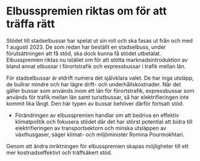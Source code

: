 # Elbusspremien riktas om för att träffa rätt

Stödet till stadselbussar har spelat ut sin roll och ska fasas ut från och med 1 augusti 2023. De som redan har beställt en stadselbuss, under förutsättningen att få stöd, ska dock kunna få stödet utbetalat. Elbusspremien riktas nu istället om för att stötta marknads­introduktion av bland annat elbussar i förortstrafik och expressbussar i trafik mellan län.

För stadselbussar är eldrift numera det självklara valet. De har inga utsläpp, de bullrar mindre och har lägre drift- och underhållskostnader. När det gäller bussar som används inom ett län för förortstrafik, expressbussar som används för trafik mellan län samt turistbussar, så har elektrifieringen inte kommit lika långt. Den här typen av bussar behöver därför fortsatt stöd.

- Förändringen av elbusspremien handlar om att bedriva en effektiv klimatpolitik och fokusera stödet där det har störst potential att bidra till elektrifieringen av transportsektorn och minska utsläppen av växthusgaser, säger klimat- och miljöminister Romina Pourmokhtari.

Genom att ändra inriktningen för elbusspremien skapas möjligheter till ett mer kostnadseffektivt och träffsäkert stöd.

